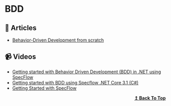 
# BDD

## 📕 Articles

- [Behavior-Driven Development from scratch](https://beyondxscratch.com/2019/05/21/behavior-driven-development-from-scratch/)

## 📹 Videos

- [Getting started with Behavior Driven Development (BDD) in .NET using SpecFlow](https://www.youtube.com/watch?v=EEeVU0z26u0)
- [Getting started with BDD using Specflow .NET Core 3.1 (C#)](https://www.youtube.com/watch?v=O5oHiBD5Lvk)
- [Getting Started with SpecFlow](https://www.youtube.com/watch?v=HpRzI0C-x-8)
<div align="right">
  <b><a href="#contents">↥ Back To Top</a></b>
</div>
